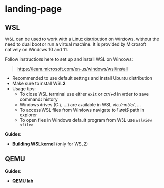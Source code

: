 # landing-page

## WSL

WSL can be used to work with a Linux distribution on Windows, without the need to dual boot or run a virtual machine. It is provided by Microsoft natively on Windows 10 and 11.

Follow instructions here to set up and install WSL on Windows:
> https://learn.microsoft.com/en-us/windows/wsl/install
* Recommended to use default settings and install Ubuntu distribution
* Make sure to install WSL**2**
* Usage tips:
  * To close WSL terminal use either `exit` or *ctrl+d* in order to save commands history
  * Windows drives (C:\\, ...) are available in WSL via */mnt/c/*, ...
  * To access WSL files from Windows navigate to *\\\\wsl$* path in explorer
  * To open files in Windows default program from WSL use `wslview <file>`

**Guides:**

- **[Building WSL kernel](https://github.com/dima-lech/wsl2-linux-kernel)** (only for WSL2)

## QEMU

**Guides:**

- **[QEMU lab](https://github.com/dima-lech/linux-course-qemu-lab)**

